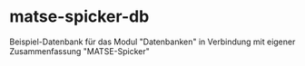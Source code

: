 # matse-spicker-db
Beispiel-Datenbank für das Modul "Datenbanken" in Verbindung mit eigener Zusammenfassung "MATSE-Spicker"
